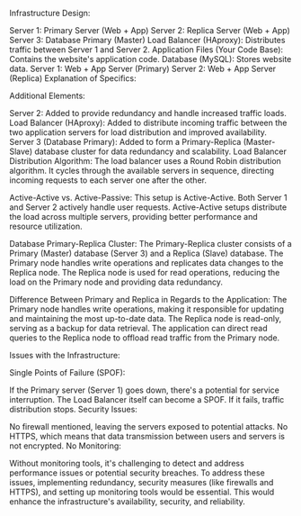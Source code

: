Infrastructure Design:

Server 1: Primary Server (Web + App)
Server 2: Replica Server (Web + App)
Server 3: Database Primary (Master)
Load Balancer (HAproxy): Distributes traffic between Server 1 and Server 2.
Application Files (Your Code Base): Contains the website's application code.
Database (MySQL): Stores website data.
Server 1: Web + App Server (Primary)
Server 2: Web + App Server (Replica)
Explanation of Specifics:

Additional Elements:

Server 2: Added to provide redundancy and handle increased traffic loads.
Load Balancer (HAproxy): Added to distribute incoming traffic between the two application servers for load distribution and improved availability.
Server 3 (Database Primary): Added to form a Primary-Replica (Master-Slave) database cluster for data redundancy and scalability.
Load Balancer Distribution Algorithm:
The load balancer uses a Round Robin distribution algorithm. It cycles through the available servers in sequence, directing incoming requests to each server one after the other.

Active-Active vs. Active-Passive:
This setup is Active-Active. Both Server 1 and Server 2 actively handle user requests. Active-Active setups distribute the load across multiple servers, providing better performance and resource utilization.

Database Primary-Replica Cluster:
The Primary-Replica cluster consists of a Primary (Master) database (Server 3) and a Replica (Slave) database. The Primary node handles write operations and replicates data changes to the Replica node. The Replica node is used for read operations, reducing the load on the Primary node and providing data redundancy.

Difference Between Primary and Replica in Regards to the Application:
The Primary node handles write operations, making it responsible for updating and maintaining the most up-to-date data. The Replica node is read-only, serving as a backup for data retrieval. The application can direct read queries to the Replica node to offload read traffic from the Primary node.

Issues with the Infrastructure:

Single Points of Failure (SPOF):

If the Primary server (Server 1) goes down, there's a potential for service interruption.
The Load Balancer itself can become a SPOF. If it fails, traffic distribution stops.
Security Issues:

No firewall mentioned, leaving the servers exposed to potential attacks.
No HTTPS, which means that data transmission between users and servers is not encrypted.
No Monitoring:

Without monitoring tools, it's challenging to detect and address performance issues or potential security breaches.
To address these issues, implementing redundancy, security measures (like firewalls and HTTPS), and setting up monitoring tools would be essential. This would enhance the infrastructure's availability, security, and reliability.

